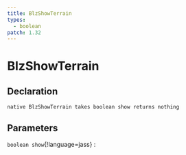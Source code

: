 ```yaml
---
title: BlzShowTerrain
types:
  - boolean
patch: 1.32
---
```


# BlzShowTerrain

## Declaration

```jass
native BlzShowTerrain takes boolean show returns nothing
```

## Parameters
`boolean show`{!language=jass}
: 

